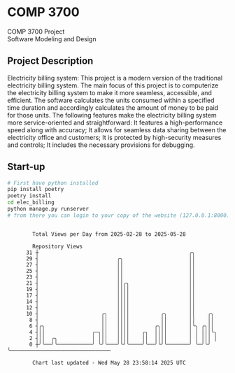 # COMP 3700
COMP 3700 Project  
Software Modeling and Design
## Project Description
Electricity billing system: This project is a modern version of the traditional electricity billing system. The main focus of this project is to computerize the electricity billing system to make it more seamless, accessible, and efficient. The software calculates the units consumed within a specified time duration and accordingly calculates the amount of money to be paid for those units. The following features make the electricity billing system more service-oriented and straightforward: It features a high-performance speed along with accuracy; It allows for seamless data sharing between the electricity office and customers; It is protected by high-security measures and controls; It includes the necessary provisions for debugging.

## Start-up
```bash
# First have python installed
pip install poetry
poetry install
cd elec_billing
python manage.py runserver
# from there you can login to your copy of the website (127.0.0.1:8000), default creds are admin/admin
```

```

        Total Views per Day from 2025-02-28 to 2025-05-28

        Repository Views
      31 ┼                                                ╭╮
      29 ┤                         ╭╮                     ││
      27 ┤                         ││                     ││
      25 ┤                         ││                     ││
      23 ┤                         ││                     ││
      21 ┤                         ││╭╮                   ││
      19 ┤                         ││││                   ││
      17 ┤                         ││││                   ││
      14 ┤                         ││││                   ││
      12 ┤                         ││││                   ││
      10 ┤                    ╭╮   ││││          ╭╮       ││    ╭╮
       8 ┤                    ││   ││││          ││       ││    ││
       6 ┤╭╮                  ││   ││││        ╭╮││       │╰╮ ╭╮││
       4 ┤││               ╭─╮││   ││││    ╭╮  ││││       │ │ │││╰╮
       2 ┤││  ╭╮           │ │││   ││││    ││  ││││       │ │ │││ │
       0 ┼╯╰──╯╰───────────╯ ╰╯╰───╯╰╯╰────╯╰──╯╰╯╰───────╯ ╰─╯╰╯ ╰────────────────────────────────

        Chart last updated - Wed May 28 23:58:14 2025 UTC
        
```
